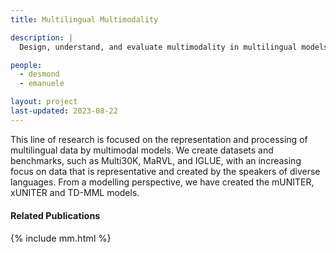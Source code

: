 ```yaml
---
title: Multilingual Multimodality

description: |
  Design, understand, and evaluate multimodality in multilingual models

people:
  - desmond
  - emanuele

layout: project
last-updated: 2023-08-22
---
```


This line of research is focused on the representation and processing of multilingual data by multimodal models. We create datasets and benchmarks, such as Multi30K, MaRVL, and IGLUE, with an increasing focus on data that is representative and created by the speakers of diverse languages. From a modelling perspective, we have created the mUNITER, xUNITER and TD-MML models.

<div id="publications" style="font-size: 0.9rem;">
    <h4>Related Publications</h4>
    {% include mm.html %}
</div>
